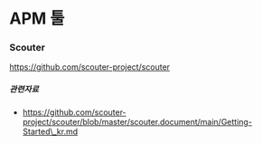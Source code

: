 # APM 툴

### Scouter

https://github.com/scouter-project/scouter

##### 관련자료

* https://github.com/scouter-project/scouter/blob/master/scouter.document/main/Getting-Started\_kr.md





